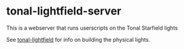 # tonal-lightfield-server
This is a webserver that runs userscripts on the Tonal Starfield lights

See [tonal-lightfield](https://github.com/SIGMusic/tonal-lightfield) for info on building the physical lights.
